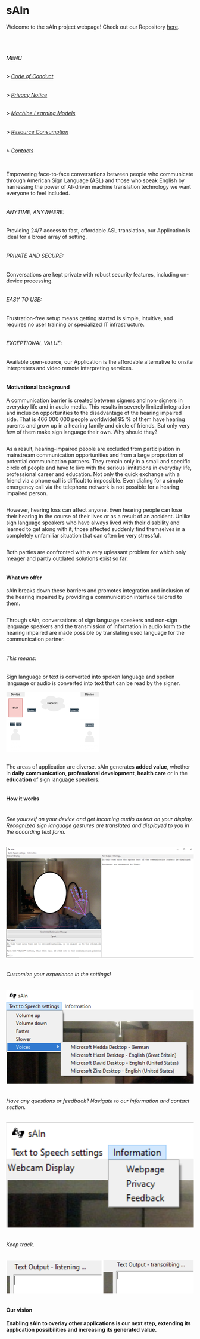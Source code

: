 # sAIn

Welcome to the sAIn project webpage! Check out our Repository [here](https://github.com/hm-sAIn/sAIn).
<pre>


</pre>
###### MENU

###### > [Code of Conduct](CODE_OF_CONDUCT.md)
###### > [Privacy Notice](PRIVACY_NOTICE.md)
###### > [Machine Learning Models](ML.md)
###### > [Resource Consumption](RESOURCE_CONSUMPTION.md)
###### > [Contacts](CONTACTS.md)

<pre>
</pre>

Empowering face-to-face conversations between people who communicate through American Sign Language (ASL) and those who speak English by harnessing the power of AI-driven machine translation technology we want everyone to feel included.


<pre>
</pre>

###### ANYTIME, ANYWHERE:
Providing 24/7 access to fast, affordable ASL translation, our Application is ideal for a broad array of setting.

<pre></pre>
###### PRIVATE AND SECURE:
Conversations are kept private with robust security features, including on-device processing.

<pre></pre>
###### EASY TO USE:
Frustration-free setup means getting started is simple, intuitive, and requires no user training or specialized IT infrastructure.

<pre></pre>
###### EXCEPTIONAL VALUE:
Available open-source, our Application is the affordable alternative to onsite interpreters and video remote interpreting services.

<pre>
</pre>

#### Motivational background

A communication barrier is created between signers and non-signers in everyday life and in audio media. This results in severely limited integration and inclusion opportunities to the disadvantage of the hearing impaired side. That is 466 000 000 people worldwide!
95 % of them have hearing parents and grow up in a hearing family and circle of friends. But only very few of them make sign language their own. Why should they?

<pre></pre>
As a result, hearing-impaired people are excluded from participation in mainstream communication opportunities and from a large proportion of potential communication partners. They remain only in a small and specific circle of people and have to live with the serious limitations in everyday life, professional career and education. Not only the quick exchange with a friend via a phone call is difficult to impossible. Even dialing for a simple emergency call via the telephone network is not possible for a hearing impaired person.

<pre></pre>
However, hearing loss can affect anyone. Even hearing people can lose their hearing in the course of their lives or as a result of an accident. Unlike sign language speakers who have always lived with their disability and learned to get along with it, those affected suddenly find themselves in a completely unfamiliar situation that can often be very stressful.

<pre></pre>
Both parties are confronted with a very upleasant problem for which only meager and partly outdated solutions exist so far.

<pre>
</pre>

#### What we offer

sAIn breaks down these barriers and promotes integration and inclusion of the hearing impaired by providing a communication interface tailored to them. 

<pre></pre>
Through sAIn, conversations of sign language speakers and non-sign language speakers and the transmission of information in audio form to the hearing impaired are made possible by translating used language for the communication partner. 

<pre></pre>

###### This means: 
Sign language or text is converted into spoken language and spoken language or audio is converted into text that can be read by the signer.

<img src="architecture.png" alt="Architecture" width="250" class="center"/>

<pre>
</pre>

The areas of application are diverse. sAIn generates **added value**, whether in **daily communication**, **professional development**, **health care** or in the **education** of sign language speakers.

<pre>
</pre>

#### How it works

<pre>
</pre>

###### See yourself on your device and get incoming audio as text on your display. Recognized sign language gestures are translated and displayed to you in the according text form.

![The App](app.png)

<pre>
</pre>

###### Customize your experience in the settings!

![Settings](settings.png)

<pre>
</pre>

###### Have any questions or feedback? Navigate to our information and contact section.

![Information](information.png)

<pre>
</pre>

###### Keep track.

![indicators](indicators.png)

<pre>
</pre>

#### Our vision

**Enabling sAIn to overlay other applications is our next step, extending its application possibilities and increasing its generated value.**
 